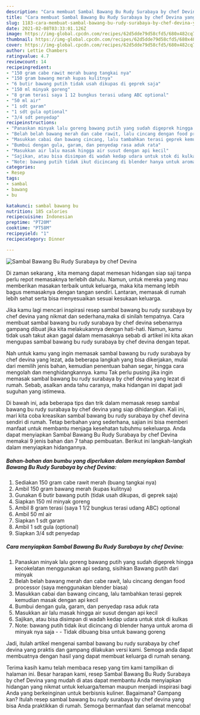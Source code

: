 ```yaml
---
description: "Cara membuat Sambal Bawang Bu Rudy Surabaya by chef Devina yang nikmat Untuk Jualan"
title: "Cara membuat Sambal Bawang Bu Rudy Surabaya by chef Devina yang nikmat Untuk Jualan"
slug: 1183-cara-membuat-sambal-bawang-bu-rudy-surabaya-by-chef-devina-yang-nikmat-untuk-jualan
date: 2021-02-08T03:33:01.126Z
image: https://img-global.cpcdn.com/recipes/62d5dde79d58cfd5/680x482cq70/sambal-bawang-bu-rudy-surabaya-by-chef-devina-foto-resep-utama.jpg
thumbnail: https://img-global.cpcdn.com/recipes/62d5dde79d58cfd5/680x482cq70/sambal-bawang-bu-rudy-surabaya-by-chef-devina-foto-resep-utama.jpg
cover: https://img-global.cpcdn.com/recipes/62d5dde79d58cfd5/680x482cq70/sambal-bawang-bu-rudy-surabaya-by-chef-devina-foto-resep-utama.jpg
author: Lettie Chambers
ratingvalue: 4.7
reviewcount: 14
recipeingredient:
- "150 gram cabe rawit merah buang tangkai nya"
- "150 gram bawang merah kupas kulitnya"
- "6 butir bawang putih tidak usah dikupas di geprek saja"
- "150 ml minyak goreng"
- "8 gram terasi saya 1 12 bungkus terasi udang ABC optional"
- "50 ml air"
- "1 sdt garam"
- "1 sdt gula optional"
- "3/4 sdt penyedap"
recipeinstructions:
- "Panaskan minyak lalu goreng bawang putih yang sudah digeprek hingga kecokelatan menggunakan api sedang, sisihkan Bawang putih dari minyak"
- "Belah belah bawang merah dan cabe rawit, lalu cincang dengan food processor (saya menggunakan blender biasa)"
- "Masukkan cabai dan bawang cincang, lalu tambahkan terasi geprek kemudian masak dengan api kecil"
- "Bumbui dengan gula, garam, dan penyedap rasa aduk rata"
- "Masukkan air lalu masak hingga air susut dengan api kecil"
- "Sajikan, atau bisa disimpan di wadah kedap udara untuk stok di kulkas"
- "Note: bawang putih tidak ikut dicincang di blender hanya untuk aroma di minyak nya saja  Tidak dibuang bisa untuk bawang goreng"
categories:
- Resep
tags:
- sambal
- bawang
- bu

katakunci: sambal bawang bu 
nutrition: 185 calories
recipecuisine: Indonesian
preptime: "PT20M"
cooktime: "PT58M"
recipeyield: "1"
recipecategory: Dinner

---
```



![Sambal Bawang Bu Rudy Surabaya by chef Devina](https://img-global.cpcdn.com/recipes/62d5dde79d58cfd5/680x482cq70/sambal-bawang-bu-rudy-surabaya-by-chef-devina-foto-resep-utama.jpg)

Di zaman  sekarang , kita memang dapat memesan hidangan siap saji tanpa perlu repot memasaknya terlebih dahulu. Namun, untuk mereka yang mau memberikan masakan terbaik untuk keluarga, maka kita memang lebih bagus memasaknya dengan tangan sendiri. Lantaran, memasak di rumah lebih sehat serta bisa menyesuaikan sesuai kesukaan keluarga.

Jika kamu lagi mencari inspirasi resep sambal bawang bu rudy surabaya by chef devina yang nikmat dan sederhana,maka di sinilah tempatnya. Cara membuat sambal bawang bu rudy surabaya by chef devina  sebenarnya gampang dibuat jika kita melakukannya dengan hati-hati. Namun, kamu tidak usah takut akan gagal dalam memasaknya 
sebab di artikel ini kita akan mengupas sambal bawang bu rudy surabaya by chef devina dengan tepat.  



Nah untuk kamu yang ingin memasak sambal bawang bu rudy surabaya by chef devina yang lezat, ada beberapa langkah yang bisa dikerjakan, mulai dari memilih jenis bahan, kemudian penentuan bahan segar, hingga cara mengolah dan menghidangkannya. kamu Tak perlu pusing jika ingin memasak sambal bawang bu rudy surabaya by chef devina yang lezat di rumah. Sebab, asalkan anda  tahu caranya, maka hidangan ini dapat jadi suguhan yang istimewa.

Di bawah ini, ada beberapa tips dan trik dalam memasak resep sambal bawang bu rudy surabaya by chef devina yang siap dihidangkan. Kali ini, mari kita coba kreasikan sambal bawang bu rudy surabaya by chef devina sendiri di rumah. Tetap berbahan yang sederhana, sajian ini bisa memberi manfaat untuk membantu menjaga kesehatan tubuhmu sekeluarga. Anda dapat menyiapkan Sambal Bawang Bu Rudy Surabaya by chef Devina memakai 9 jenis bahan dan 7 tahap pembuatan. Berikut ini langkah-langkah dalam menyiapkan hidangannya.

<!--inarticleads1-->

##### Bahan-bahan dan bumbu yang diperlukan dalam menyiapkan Sambal Bawang Bu Rudy Surabaya by chef Devina:

1. Sediakan 150 gram cabe rawit merah (buang tangkai nya)
1. Ambil 150 gram bawang merah (kupas kulitnya)
1. Gunakan 6 butir bawang putih (tidak usah dikupas, di geprek saja)
1. Siapkan 150 ml minyak goreng
1. Ambil 8 gram terasi (saya 1 1/2 bungkus terasi udang ABC) optional
1. Ambil 50 ml air
1. Siapkan 1 sdt garam
1. Ambil 1 sdt gula (optional)
1. Siapkan 3/4 sdt penyedap




<!--inarticleads2-->

##### Cara menyiapkan Sambal Bawang Bu Rudy Surabaya by chef Devina:

1. Panaskan minyak lalu goreng bawang putih yang sudah digeprek hingga kecokelatan menggunakan api sedang, sisihkan Bawang putih dari minyak
1. Belah belah bawang merah dan cabe rawit, lalu cincang dengan food processor (saya menggunakan blender biasa)
1. Masukkan cabai dan bawang cincang, lalu tambahkan terasi geprek kemudian masak dengan api kecil
1. Bumbui dengan gula, garam, dan penyedap rasa aduk rata
1. Masukkan air lalu masak hingga air susut dengan api kecil
1. Sajikan, atau bisa disimpan di wadah kedap udara untuk stok di kulkas
1. Note: bawang putih tidak ikut dicincang di blender hanya untuk aroma di minyak nya saja -  - Tidak dibuang bisa untuk bawang goreng




Jadi, itulah artikel mengenai  sambal bawang bu rudy surabaya by chef devina  yang praktis dan gampang dilakukan versi kami. Semoga anda dapat membuatnya dengan hasil yang dapat membuat keluarga di rumah senang. 

Terima kasih kamu telah membaca resep yang tim kami tampilkan di halaman ini. Besar harapan kami, resep  Sambal Bawang Bu Rudy Surabaya by chef Devina yang mudah di atas dapat membantu Anda menyiapkan hidangan yang nikmat untuk keluarga/teman maupun menjadi inspirasi bagi Anda yang berkeinginan untuk berbisnis kuliner. Bagaimana? Gampang kan? Itulah resep sambal bawang bu rudy surabaya by chef devina yang bisa Anda praktikkan di rumah. Semoga bermanfaat dan selamat mencoba!

